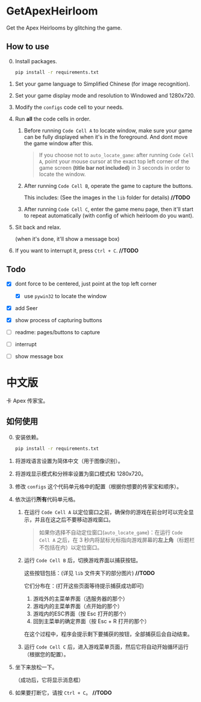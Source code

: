 # GetApexHeirloom

Get the Apex Heirlooms by glitching the game.  

## How to use

0. Install packages.

    ```bash
    pip install -r requirements.txt
    ```

1. Set your game language to Simplified Chinese (for image recognition).

2. Set your game display mode and resolution to Windowed and 1280x720.

3. Modify the `configs` code cell to your needs.

4. Run **all** the code cells in order.

   1. Before running `Code Cell A` to locate window, make sure your game can be fully displayed when it's in the foreground. And dont move the game window after this.

      > If you choose not to `auto_locate_game`: after running `Code Cell A`, point your mouse cursor at the exact top left corner of the game screen **(title bar not included)** in 3 seconds in order to locate the window.

   2. After running `Code Cell B`, operate the game to capture the buttons.

      This includes: (See the images in the `lib` folder for details) **//TODO**

   3. After running `Code Cell C`, enter the game menu page, then it'll start to repeat automatically (with config of which heirloom do you want).

5. Sit back and relax.

   (when it's done, it'll show a message box)

6. If you want to interrupt it, press `Ctrl + C`. **//TODO**

## Todo

- [x] dont force to be centered, just point at the top left corner

  - [x] use `pywin32` to locate the window

- [x] add Seer

- [x] show process of capturing buttons

- [ ] readme: pages/buttons to capture

- [ ] interrupt

- [ ] show message box

# 中文版

卡 Apex 传家宝。

## 如何使用

0. 安装依赖。

    ```bash
    pip install -r requirements.txt
    ```

1. 将游戏语言设置为简体中文（用于图像识别）。

2. 将游戏显示模式和分辨率设置为窗口模式和 1280x720。

3. 修改 `configs` 这个代码单元格中的配置（根据你想要的传家宝和顺序）。

4. 依次运行**所有**代码单元格。

   1. 在运行 `Code Cell A` 以定位窗口之前，确保你的游戏在前台时可以完全显示，并且在这之后不要移动游戏窗口。

      > 如果你选择不自动定位窗口(`auto_locate_game`)：在运行 `Code Cell A` 之后，在 3 秒内将鼠标光标指向游戏屏幕的**左上角**（标题栏不包括在内）以定位窗口。

   2. 运行 `Code Cell B` 后，切换游戏界面以捕获按钮。

      这些按钮包括：(详见 `lib` 文件夹下的部分图片) **//TODO**

      它们分布在：(打开这些页面等待提示捕获成功即可)

        1. 游戏外的主菜单界面（选服务器的那个）
        2. 游戏内的主菜单界面（点开始的那个）
        3. 游戏内的ESC界面（按 Esc 打开的那个）
        4. 回到主菜单的确定界面（按 Esc + R 打开的那个）

      在这个过程中，程序会提示剩下要捕获的按钮，全部捕获后会自动结束。

   3. 运行 `Code Cell C` 后，进入游戏菜单页面，然后它将自动开始循环运行（根据您的配置）。

5. 坐下来放松一下。

   （成功后，它将显示消息框）

6. 如果要打断它，请按 `Ctrl + C`。 **//TODO**
